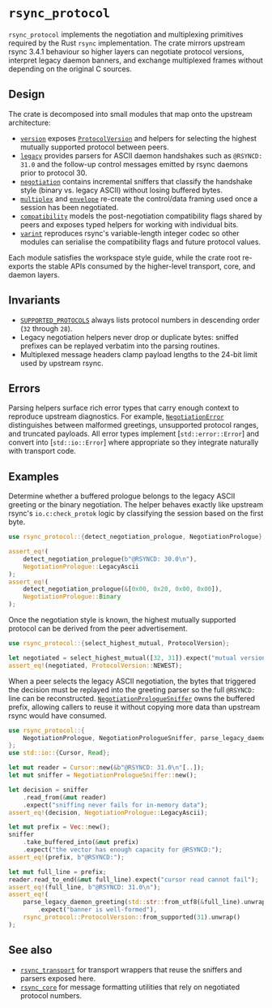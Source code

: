 # `rsync_protocol`

`rsync_protocol` implements the negotiation and multiplexing primitives required by the
Rust `rsync` implementation. The crate mirrors upstream rsync 3.4.1 behaviour so higher
layers can negotiate protocol versions, interpret legacy daemon banners, and exchange
multiplexed frames without depending on the original C sources.

## Design

The crate is decomposed into small modules that map onto the upstream architecture:

- [`version`](crate::version) exposes [`ProtocolVersion`](crate::ProtocolVersion) and
  helpers for selecting the highest mutually supported protocol between peers.
- [`legacy`](crate::legacy) provides parsers for ASCII daemon handshakes such as
  `@RSYNCD: 31.0` and the follow-up control messages emitted by rsync daemons prior to
  protocol 30.
- [`negotiation`](crate::negotiation) contains incremental sniffers that classify the
  handshake style (binary vs. legacy ASCII) without losing buffered bytes.
- [`multiplex`](crate::multiplex) and [`envelope`](crate::envelope) re-create the
  control/data framing used once a session has been negotiated.
- [`compatibility`](crate::compatibility) models the post-negotiation compatibility flags
  shared by peers and exposes typed helpers for working with individual bits.
- [`varint`](crate::varint) reproduces rsync's variable-length integer codec so other
  modules can serialise the compatibility flags and future protocol values.

Each module satisfies the workspace style guide, while the crate root re-exports the
stable APIs consumed by the higher-level transport, core, and daemon layers.

## Invariants

- [`SUPPORTED_PROTOCOLS`](crate::SUPPORTED_PROTOCOLS) always lists protocol numbers in
  descending order (`32` through `28`).
- Legacy negotiation helpers never drop or duplicate bytes: sniffed prefixes can be
  replayed verbatim into the parsing routines.
- Multiplexed message headers clamp payload lengths to the 24-bit limit used by upstream
  rsync.

## Errors

Parsing helpers surface rich error types that carry enough context to reproduce upstream
diagnostics. For example,
[`NegotiationError`](crate::NegotiationError) distinguishes between malformed greetings,
unsupported protocol ranges, and truncated payloads. All error types implement
[`std::error::Error`] and convert into [`std::io::Error`] where appropriate so they
integrate naturally with transport code.

## Examples

Determine whether a buffered prologue belongs to the legacy ASCII greeting or the binary
negotiation. The helper behaves exactly like upstream rsync's `io.c:check_protok` logic by
classifying the session based on the first byte.

```rust
use rsync_protocol::{detect_negotiation_prologue, NegotiationPrologue};

assert_eq!(
    detect_negotiation_prologue(b"@RSYNCD: 30.0\n"),
    NegotiationPrologue::LegacyAscii
);
assert_eq!(
    detect_negotiation_prologue(&[0x00, 0x20, 0x00, 0x00]),
    NegotiationPrologue::Binary
);
```

Once the negotiation style is known, the highest mutually supported protocol can be
derived from the peer advertisement.

```rust
use rsync_protocol::{select_highest_mutual, ProtocolVersion};

let negotiated = select_highest_mutual([32, 31]).expect("mutual version exists");
assert_eq!(negotiated, ProtocolVersion::NEWEST);
```

When a peer selects the legacy ASCII negotiation, the bytes that triggered the decision
must be replayed into the greeting parser so the full `@RSYNCD:` line can be
reconstructed. [`NegotiationPrologueSniffer`](crate::NegotiationPrologueSniffer) owns the
buffered prefix, allowing callers to reuse it without copying more data than upstream
rsync would have consumed.

```rust
use rsync_protocol::{
    NegotiationPrologue, NegotiationPrologueSniffer, parse_legacy_daemon_greeting,
};
use std::io::{Cursor, Read};

let mut reader = Cursor::new(&b"@RSYNCD: 31.0\n"[..]);
let mut sniffer = NegotiationPrologueSniffer::new();

let decision = sniffer
    .read_from(&mut reader)
    .expect("sniffing never fails for in-memory data");
assert_eq!(decision, NegotiationPrologue::LegacyAscii);

let mut prefix = Vec::new();
sniffer
    .take_buffered_into(&mut prefix)
    .expect("the vector has enough capacity for @RSYNCD:");
assert_eq!(prefix, b"@RSYNCD:");

let mut full_line = prefix;
reader.read_to_end(&mut full_line).expect("cursor read cannot fail");
assert_eq!(full_line, b"@RSYNCD: 31.0\n");
assert_eq!(
    parse_legacy_daemon_greeting(std::str::from_utf8(&full_line).unwrap())
        .expect("banner is well-formed"),
    rsync_protocol::ProtocolVersion::from_supported(31).unwrap()
);
```

## See also

- [`rsync_transport`](https://docs.rs/rsync-transport) for transport wrappers that reuse
  the sniffers and parsers exposed here.
- [`rsync_core`](https://docs.rs/rsync-core) for message formatting utilities that rely on
  negotiated protocol numbers.
